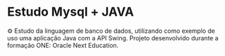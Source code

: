 # Estudo Mysql + JAVA

:gear:	Estudo da linguagem de banco de dados, utilizando como exemplo de uso uma aplicação Java com a API Swing.
Projeto desenvolvido durante a formação ONE: Oracle Next Education.
